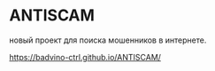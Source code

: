 # ANTISCAM
новый проект для поиска мошенников в интернете. 


https://badvino-ctrl.github.io/ANTISCAM/






